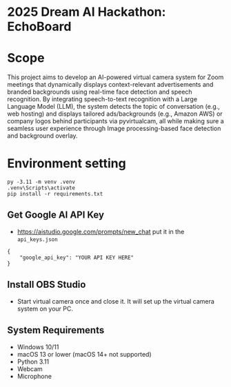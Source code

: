 # 2025 Dream AI Hackathon: EchoBoard

# Scope

This project aims to develop an AI-powered virtual camera system for Zoom meetings that dynamically displays context-relevant advertisements and branded backgrounds using real-time face detection and speech recognition. By integrating speech-to-text recognition with a Large Language Model (LLM), the system detects the topic of conversation (e.g., web hosting) and displays tailored ads/backgrounds (e.g., Amazon AWS) or company logos behind participants via pyvirtualcam, all while making sure a seamless user experience through Image processing-based face detection and background overlay.

# Environment setting

```
py -3.11 -m venv .venv
.venv\Scripts\activate
pip install -r requirements.txt
```

## Get Google AI API Key
- https://aistudio.google.com/prompts/new_chat
put it in the `api_keys.json`
```
{
    "google_api_key": "YOUR API KEY HERE"
}
```

## Install OBS Studio
- Start virtual camera once and close it. It will set up the virtual camera system on your PC.


## System Requirements
- Windows 10/11
- macOS 13 or lower (macOS 14+ not supported)
- Python 3.11
- Webcam
- Microphone
